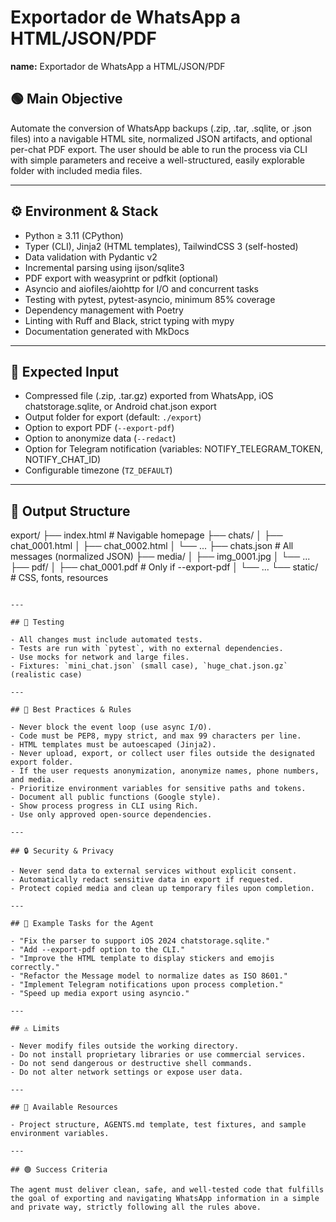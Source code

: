 # Exportador de WhatsApp a HTML/JSON/PDF
**name:** Exportador de WhatsApp a HTML/JSON/PDF
## 🟢 Main Objective

Automate the conversion of WhatsApp backups (.zip, .tar, .sqlite, or .json files) into a navigable HTML site, normalized JSON artifacts, and optional per-chat PDF export. The user should be able to run the process via CLI with simple parameters and receive a well-structured, easily explorable folder with included media files.

---

## ⚙️ Environment & Stack

- Python ≥ 3.11 (CPython)
- Typer (CLI), Jinja2 (HTML templates), TailwindCSS 3 (self-hosted)
- Data validation with Pydantic v2
- Incremental parsing using ijson/sqlite3
- PDF export with weasyprint or pdfkit (optional)
- Asyncio and aiofiles/aiohttp for I/O and concurrent tasks
- Testing with pytest, pytest-asyncio, minimum 85% coverage
- Dependency management with Poetry
- Linting with Ruff and Black, strict typing with mypy
- Documentation generated with MkDocs

---
## 📁 Expected Input

- Compressed file (.zip, .tar.gz) exported from WhatsApp, iOS chatstorage.sqlite, or Android chat.json export
- Output folder for export (default: `./export`)
- Option to export PDF (`--export-pdf`)
- Option to anonymize data (`--redact`)
- Option for Telegram notification (variables: NOTIFY_TELEGRAM_TOKEN, NOTIFY_CHAT_ID)
- Configurable timezone (`TZ_DEFAULT`)

---

## 📂 Output Structure

export/
├── index.html                  # Navigable homepage
├── chats/
│   ├── chat\_0001.html
│   ├── chat\_0002.html
│   └── ...
├── chats.json                  # All messages (normalized JSON)
├── media/
│   ├── img\_0001.jpg
│   └── ...
├── pdf/
│   ├── chat\_0001.pdf           # Only if --export-pdf
│   └── ...
└── static/                     # CSS, fonts, resources

```

---

## 🧪 Testing

- All changes must include automated tests.
- Tests are run with `pytest`, with no external dependencies.
- Use mocks for network and large files.
- Fixtures: `mini_chat.json` (small case), `huge_chat.json.gz` (realistic case)

---

## 🧰 Best Practices & Rules

- Never block the event loop (use async I/O).
- Code must be PEP8, mypy strict, and max 99 characters per line.
- HTML templates must be autoescaped (Jinja2).
- Never upload, export, or collect user files outside the designated export folder.
- If the user requests anonymization, anonymize names, phone numbers, and media.
- Prioritize environment variables for sensitive paths and tokens.
- Document all public functions (Google style).
- Show process progress in CLI using Rich.
- Use only approved open-source dependencies.

---

## 🔒 Security & Privacy

- Never send data to external services without explicit consent.
- Automatically redact sensitive data in export if requested.
- Protect copied media and clean up temporary files upon completion.

---

## 📝 Example Tasks for the Agent

- "Fix the parser to support iOS 2024 chatstorage.sqlite."
- "Add --export-pdf option to the CLI."
- "Improve the HTML template to display stickers and emojis correctly."
- "Refactor the Message model to normalize dates as ISO 8601."
- "Implement Telegram notifications upon process completion."
- "Speed up media export using asyncio."

---

## ⚠️ Limits

- Never modify files outside the working directory.
- Do not install proprietary libraries or use commercial services.
- Do not send dangerous or destructive shell commands.
- Do not alter network settings or expose user data.

---

## 📖 Available Resources

- Project structure, AGENTS.md template, test fixtures, and sample environment variables.

---

## 🟢 Success Criteria

The agent must deliver clean, safe, and well-tested code that fulfills the goal of exporting and navigating WhatsApp information in a simple and private way, strictly following all the rules above.
```
